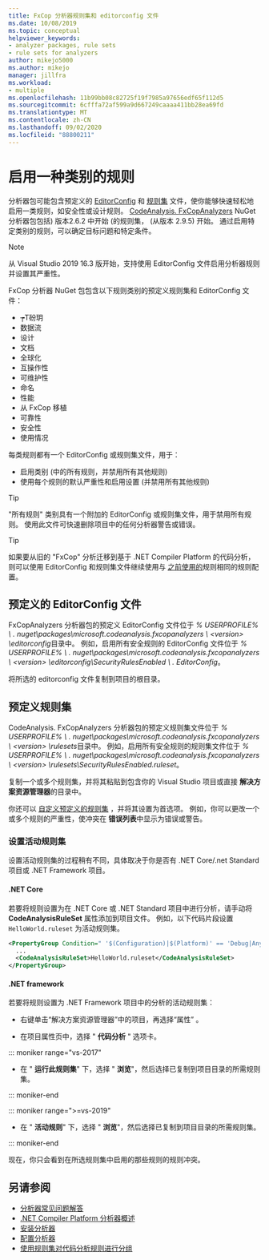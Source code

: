 ```yaml
---
title: FxCop 分析器规则集和 editorconfig 文件
ms.date: 10/08/2019
ms.topic: conceptual
helpviewer_keywords:
- analyzer packages, rule sets
- rule sets for analyzers
author: mikejo5000
ms.author: mikejo
manager: jillfra
ms.workload:
- multiple
ms.openlocfilehash: 11b99bb08c82725f19f7985a97656edf65f112d5
ms.sourcegitcommit: 6cfffa72af599a9d667249caaaa411bb28ea69fd
ms.translationtype: MT
ms.contentlocale: zh-CN
ms.lasthandoff: 09/02/2020
ms.locfileid: "88800211"
---
```

# <a name="enable-a-category-of-rules"></a>启用一种类别的规则

分析器包可能包含预定义的 [EditorConfig](use-roslyn-analyzers.md#rule-severity) 和 [规则集](using-rule-sets-to-group-code-analysis-rules.md) 文件，使你能够快速轻松地启用一类规则，如安全性或设计规则。 [CodeAnalysis. FxCopAnalyzers](https://www.nuget.org/packages/Microsoft.CodeAnalysis.FxCopAnalyzers/) NuGet 分析器包包括) 版本2.6.2 中开始 (的规则集， (从版本 2.9.5) 开始。 通过启用特定类别的规则，可以确定目标问题和特定条件。

> [!NOTE]
> 从 Visual Studio 2019 16.3 版开始，支持使用 EditorConfig 文件启用分析器规则并设置其严重性。

FxCop 分析器 NuGet 包包含以下规则类别的预定义规则集和 EditorConfig 文件：

- ┮Τ砏玥
- 数据流
- 设计
- 文档
- 全球化
- 互操作性
- 可维护性
- 命名
- 性能
- 从 FxCop 移植
- 可靠性
- 安全性
- 使用情况

每类规则都有一个 EditorConfig 或规则集文件，用于：

- 启用类别 (中的所有规则，并禁用所有其他规则) 
- 使用每个规则的默认严重性和启用设置 (并禁用所有其他规则) 

> [!TIP]
> "所有规则" 类别具有一个附加的 EditorConfig 或规则集文件，用于禁用所有规则。 使用此文件可快速删除项目中的任何分析器警告或错误。

> [!TIP]
> 如果要从旧的 "FxCop" 分析迁移到基于 .NET Compiler Platform 的代码分析，则可以使用 EditorConfig 和规则集文件继续使用与 [之前使用的](rule-set-reference.md)规则相同的规则配置。

## <a name="predefined-editorconfig-files"></a>预定义的 EditorConfig 文件

FxCopAnalyzers 分析器包的预定义 EditorConfig 文件位于 *% USERPROFILE% \\ . nuget\packages\microsoft.codeanalysis.fxcopanalyzers \\ \<version\> \editorconfig*目录中。 例如，启用所有安全规则的 EditorConfig 文件位于 *% USERPROFILE% \\ . nuget\packages\microsoft.codeanalysis.fxcopanalyzers \\ \<version\> \editorconfig\SecurityRulesEnabled \\ . EditorConfig*。

将所选的 editorconfig 文件复制到项目的根目录。

## <a name="predefined-rule-sets"></a>预定义规则集

CodeAnalysis. FxCopAnalyzers 分析器包的预定义规则集文件位于 *% USERPROFILE% \\ . nuget\packages\microsoft.codeanalysis.fxcopanalyzers \\ \<version\> \rulesets*目录中。 例如，启用所有安全规则的规则集文件位于 *% USERPROFILE% \\ . nuget\packages\microsoft.codeanalysis.fxcopanalyzers \\ \<version\> \rulesets\SecurityRulesEnabled.ruleset*。

复制一个或多个规则集，并将其粘贴到包含你的 Visual Studio 项目或直接 **解决方案资源管理器**的目录中。

你还可以 [自定义预定义的规则集](how-to-create-a-custom-rule-set.md) ，并将其设置为首选项。 例如，你可以更改一个或多个规则的严重性，使冲突在 **错误列表**中显示为错误或警告。

### <a name="set-the-active-rule-set"></a>设置活动规则集

设置活动规则集的过程稍有不同，具体取决于你是否有 .NET Core/.net Standard 项目或 .NET Framework 项目。

#### <a name="net-core"></a>.NET Core

若要将规则设置为在 .NET Core 或 .NET Standard 项目中进行分析，请手动将 **CodeAnalysisRuleSet** 属性添加到项目文件。 例如，以下代码片段设置 `HelloWorld.ruleset` 为活动规则集。

```xml
<PropertyGroup Condition=" '$(Configuration)|$(Platform)' == 'Debug|AnyCPU' ">
  ...
  <CodeAnalysisRuleSet>HelloWorld.ruleset</CodeAnalysisRuleSet>
</PropertyGroup>
```

#### <a name="net-framework"></a>.NET framework

若要将规则设置为 .NET Framework 项目中的分析的活动规则集：

- 右键单击“解决方案资源管理器”中的项目，再选择“属性” 。

- 在项目属性页中，选择 " **代码分析** " 选项卡。

::: moniker range="vs-2017"

- 在 " **运行此规则集**" 下，选择 " **浏览**"，然后选择已复制到项目目录的所需规则集。

::: moniker-end

::: moniker range=">=vs-2019"

- 在 " **活动规则**" 下，选择 " **浏览**"，然后选择已复制到项目目录的所需规则集。

::: moniker-end

   现在，你只会看到在所选规则集中启用的那些规则的规则冲突。

## <a name="see-also"></a>另请参阅

- [分析器常见问题解答](analyzers-faq.md)
- [.NET Compiler Platform 分析器概述](roslyn-analyzers-overview.md)
- [安装分析器](install-roslyn-analyzers.md)
- [配置分析器](use-roslyn-analyzers.md)
- [使用规则集对代码分析规则进行分组](using-rule-sets-to-group-code-analysis-rules.md)
